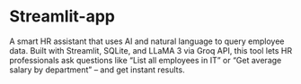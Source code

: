 # Streamlit-app
A smart HR assistant that uses AI and natural language to query employee data. Built with Streamlit, SQLite, and LLaMA 3 via Groq API, this tool lets HR professionals ask questions like “List all employees in IT” or “Get average salary by department” – and get instant results.
